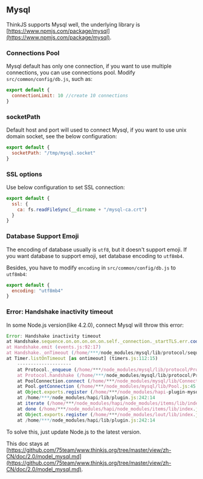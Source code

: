 ## Mysql

ThinkJS supports Mysql well, the underlying library is [https://www.npmjs.com/package/mysql](https://www.npmjs.com/package/mysql).

### Connections Pool

Mysql default has only one connection, if you want to use multiple connections, you can use connections pool. Modify `src/common/config/db.js`, such as:

```js
export default {
  connectionLimit: 10 //create 10 connections
}
```

### socketPath

Default host and port will used to connect Mysql, if you want to use unix domain socket, see the below configuration:

```js
export default {
  socketPath: "/tmp/mysql.socket"
}
```

### SSL options

Use below configuration to set SSL connection:

```js
export default {
  ssl: {
    ca: fs.readFileSync(__dirname + "/mysql-ca.crt")
  }
}
```

### Database Support Emoji

The encoding of database usually is `utf8`, but it doesn't support emoji. If you want database to support emoji, set database encoding to `utf8mb4`.

Besides, you have to modify `encoding` in `src/common/config/db.js` to `utf8mb4`:

```js
export default {
  encoding: "utf8mb4"
}
```

### Error: Handshake inactivity timeout

In some Node.js version(like 4.2.0), connect Mysql will throw this error:

```js
Error: Handshake inactivity timeout
at Handshake.sequence.on.on.on.on.on.self._connection._startTLS.err.code (/home/***/node_modules/mysql/lib/protocol/Protocol.js:154:17)
at Handshake.emit (events.js:92:17)
at Handshake._onTimeout (/home/***/node_modules/mysql/lib/protocol/sequences/Sequence.js:116:8)
at Timer.listOnTimeout [as ontimeout] (timers.js:112:15)
    --------------------
    at Protocol._enqueue (/home/***/node_modules/mysql/lib/protocol/Protocol.js:135:48)
    at Protocol.handshake (/home/***/node_modules/mysql/lib/protocol/Protocol.js:52:41)
    at PoolConnection.connect (/home/***/node_modules/mysql/lib/Connection.js:119:18)
    at Pool.getConnection (/home/***/node_modules/mysql/lib/Pool.js:45:23)
    at Object.exports.register (/home/***/node_modules/hapi-plugin-mysql/lib/index.js:40:27)
    at /home/***/node_modules/hapi/lib/plugin.js:242:14
    at iterate (/home/***/node_modules/hapi/node_modules/items/lib/index.js:35:13)
    at done (/home/***/node_modules/hapi/node_modules/items/lib/index.js:27:25)
    at Object.exports.register (/home/***/node_modules/lout/lib/index.js:95:5)
    at /home/***/node_modules/hapi/lib/plugin.js:242:14
```

To solve this, just update Node.js to the latest version.

This doc stays at [https://github.com/75team/www.thinkjs.org/tree/master/view/zh-CN/doc/2.0/model_mysql.md](https://github.com/75team/www.thinkjs.org/tree/master/view/zh-CN/doc/2.0/model_mysql.md).
